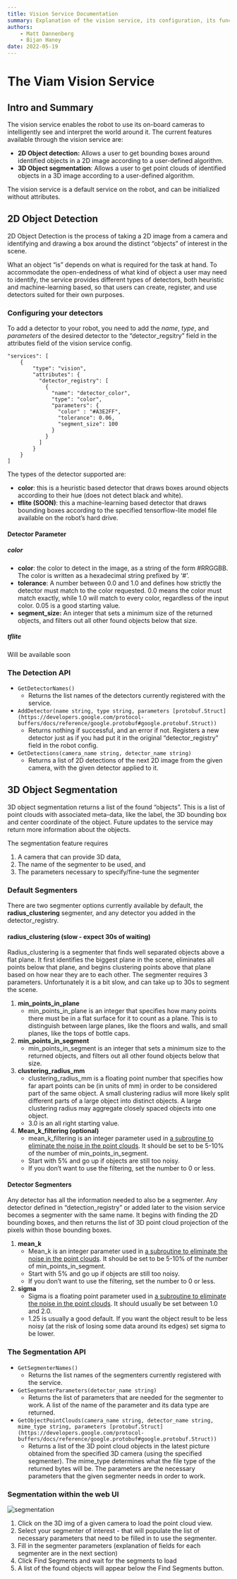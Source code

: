 ```yaml
---
title: Vision Service Documentation
summary: Explanation of the vision service, its configuration, its functionality, and its interfaces.
authors:
    - Matt Dannenberg
    - Bijan Haney
date: 2022-05-19
---
```

# The Viam Vision Service

## Intro and Summary

The vision service enables the robot to use its on-board cameras to intelligently see and interpret the world around it. The current features available through the vision service are:

* **2D Object detection:** Allows a user to get bounding boxes around identified objects in a 2D image according to a user-defined algorithm. 
* **3D Object segmentation**: Allows a user to get point clouds of identified objects in a 3D image according to a user-defined algorithm.

The vision service is a default service on the robot, and can be initialized without attributes. 


## 2D Object Detection

2D Object Detection is the process of taking a 2D image from a camera and identifying and drawing a box around the distinct “objects” of interest in the scene. 

What an object “is” depends on what is required for the task at hand. To accommodate the open-endedness of what kind of object a user may need to identify, the service provides different types of detectors, both heuristic and machine-learning based, so that users can create, register, and use detectors suited for their own purposes.

### Configuring your detectors

To add a detector to your robot, you need to add the _name_, _type_, and _parameters_ of the desired detector to the “detector_regsitry” field in the attributes field of the vision service config. 

```
"services": [
    {
        "type": "vision",
        "attributes": {
          "detector_registry": [
            {
              "name": "detector_color", 
              "type": "color",
              "parameters": {
                "color" : "#A3E2FF",
                "tolerance": 0.06,
                "segment_size": 100
              }
            }
          ]
        }
    }
]
```

The types of the detector supported are:

* **color**: this is a heuristic based detector that draws boxes around objects according to their hue (does not detect black and white).
* **tflite (SOON)**: this a machine-learning based detector that draws bounding boxes according to the specified tensorflow-lite model file available on the robot’s hard drive. 

#### Detector Parameter

##### color

* **color**: the color to detect in the image, as a string of the form #RRGGBB. The color is written as a hexadecimal string prefixed by ‘#’.
* **tolerance**: A number between 0.0 and 1.0 and defines how strictly the detector must match to the color requested. 0.0 means the color must match exactly, while 1.0 will match to every color, regardless of the input color.  0.05 is a good starting value.
* **segment_size:** An integer that sets a minimum size of the returned objects, and filters out all other found objects below that size. 

##### tflite

Will be available soon

### The Detection API 

* `GetDetectorNames()`
    * Returns the list names of the detectors currently registered with the service.
* `AddDetector(name string, type string, parameters [protobuf.Struct](https://developers.google.com/protocol-buffers/docs/reference/google.protobuf#google.protobuf.Struct))`
    * Returns nothing if successful, and an error if not. Registers a new detector just as if you had put it in the original “detector_registry” field in the robot config.
* `GetDetections(camera_name string, detector_name string)`
    * Returns a list of 2D detections of the next 2D image from the given camera, with the given detector applied to it. 


## 3D Object Segmentation

3D object segmentation returns a list of the found “objects”. This is a list of point clouds with associated meta-data, like the label, the 3D bounding box and center coordinate of the object. Future updates to the service may return more information about the objects.

The segmentation feature requires 

1. A camera that can provide 3D data,
2. The name of the segmenter to be used, and 
3. The parameters necessary to specify/fine-tune the segmenter

### Default Segmenters

There are two segmenter options currently available by default, the **radius_clustering** segmenter, and any detector you added in the detector_registry.

#### radius_clustering (slow - expect 30s of waiting)

Radius_clustering is a segmenter that finds well separated objects above a flat plane. It first identifies the biggest plane in the scene, eliminates all points below that plane, and begins clustering points above that plane based on how near they are to each other.  The segmenter requires 3 parameters. Unfortunately it is a bit slow, and can take up to 30s to segment the scene.

1. **min_points_in_plane**
    * min_points_in_plane is an integer that specifies how many points there must be in a flat surface for it to count as a plane. This is to distinguish between large planes, like the floors and walls, and small planes, like the tops of bottle caps.
2. **min_points_in_segment**
    * min_points_in_segment is an integer that sets a minimum size to the returned objects, and filters out all other found objects below that size. 
3. **clustering_radius_mm**
    * clustering_radius_mm is a floating point number that specifies how far apart points can be (in units of  mm) in order to be considered part of the same object. A small clustering radius will more likely split different parts of a large object into distinct objects. A large clustering radius may aggregate closely spaced objects into one object.
    * 3.0 is an all right starting value.
4. **Mean_k_filtering (optional)**
    * mean_k_filtering is an integer parameter used in [a subroutine to eliminate the noise in the point clouds](https://pcl.readthedocs.io/projects/tutorials/en/latest/statistical_outlier.html). It should be set to be 5-10% of the number of min_points_in_segment. 
    * Start with 5% and go up if objects are still too noisy.
    * If you don’t want to use the filtering, set the number to 0 or less.

#### Detector Segmenters

Any detector has all the information needed to also be a segmenter. Any detector defined in “detection_registry” or added later to the vision service becomes a segmenter with the same name. It begins with finding the 2D bounding boxes, and then returns the list of 3D point cloud projection of the pixels within those bounding boxes.

1. **mean_k**
    * Mean_k  is an integer parameter used in [a subroutine to eliminate the noise in the point clouds](https://pcl.readthedocs.io/projects/tutorials/en/latest/statistical_outlier.html). It should be set to be 5-10% of the number of min_points_in_segment. 
    * Start with 5% and go up if objects are still too noisy.
    * If you don’t want to use the filtering, set the number to 0 or less.
2. **sigma**
    * Sigma is a floating point parameter used in [a subroutine to eliminate the noise in the point clouds](https://pcl.readthedocs.io/projects/tutorials/en/latest/statistical_outlier.html). It should usually be set between 1.0 and 2.0. 
    * 1.25 is usually a good default. If you want the object result to be less noisy (at the risk of losing some data around its edges) set sigma to be lower. 

### The Segmentation API

* `GetSegmenterNames()`
    * Returns the list names of the segmenters currently registered with the service.
* `GetSegmenterParameters(detector_name string)`
    * Returns the list of parameters that are needed for the segmenter to work. A list of  the name of the parameter and its data type are returned.
* `GetObjectPointClouds(camera_name string, detector_name string, mime_type string, parameters [protobuf.Struct](https://developers.google.com/protocol-buffers/docs/reference/google.protobuf#google.protobuf.Struct))`
    * Returns a list of the 3D point cloud objects in the latest picture obtained from the specified 3D camera (using the specified segmenter). The mime_type determines what the file type of the returned bytes will be. The parameters are the necessary parameters that the given segmenter needs in order to work. 

### Segmentation within the web UI

![segmentation](https://user-images.githubusercontent.com/8298653/173641977-4f34c1f9-5f31-4579-82bb-06b739f03eac.gif)

1. Click on the 3D img of a given camera to load the point cloud view.
2. Select your segmenter of interest - that will populate the list of necessary parameters that need to be filled in to use the segmenter.
3. Fill in the segmenter parameters (explanation of fields for each segmenter are in the next section)
4. Click Find Segments and wait for the segments to load
5. A list of the found objects will appear below the Find Segments button. 


